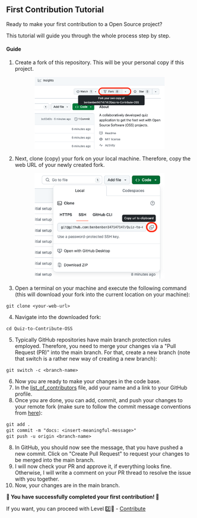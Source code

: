 ## First Contribution Tutorial

Ready to make your first contribution to a Open Source project?

This tutorial will guide you through the whole process step by step.

#### Guide

1. Create a fork of this repository. This will be your personal copy if this project.
<div align="center">
<img src="docs/images/forking.png" width="350">
</div>

2. Next, clone (copy) your fork on your local machine. Therefore, copy the web URL of your newly created fork.

<div align="center">
<img src="docs/images/copy_web_url.png" width="350">
</div>

3. Open a terminal on your machine and execute the following command (this will download your fork into the current location on your machine):
```
git clone <your-web-url>
```
4. Navigate into the downloaded fork:
```
cd Quiz-to-Contribute-OSS
```
5. Typically GitHub repositories have main branch protection rules employed. Therefore, you need to merge your changes via a "Pull Request (PR)" into the main branch. For that, create a new branch (note that switch is a rather new way of creating a new branch):
```
git switch -c <branch-name>
```
6. Now you are ready to make your changes in the code base.
7. In the [list_of_contributors](LIST_OF_CONTRIBUTORS.md) file, add your name and a link to your GitHub profile.
8. Once you are done, you can add, commit, and push your changes to your remote fork (make sure to follow the commit message conventions from [here](https://gist.github.com/qoomon/5dfcdf8eec66a051ecd85625518cfd13)):
```
git add .
git commit -m "docs: <insert-meaningful-message>"
git push -u origin <branch-name>
```
8. In GitHub, you should now see the message, that you have pushed a new commit. Click on "Create Pull Request" to request your changes to be merged into the main branch.
9. I will now check your PR and approve it, if everything looks fine. Otherwise, I will write a comment on your PR thread to resolve the issue with you together.
10. Now, your changes are in the main branch.


**🎈 You have successfully completed your first contribution! 🎈**


If you want, you can proceed with Level 2️⃣🌟 - [Contribute](https://github.com/benbenben147147147/Quiz-to-Contribute-OSS/blob/main/CONTRIBUTE_LEVEL_2.md)